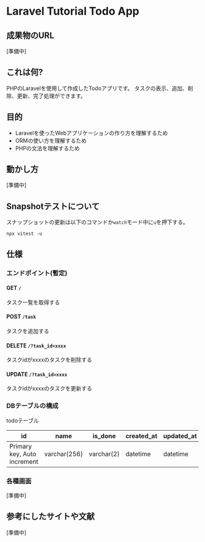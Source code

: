 # Laravel Tutorial Todo App

## 成果物のURL

[準備中]

## これは何?
PHPのLaravelを使用して作成したTodoアプリです。
タスクの表示、追加、削除、更新、完了処理ができます。

## 目的

- Laravelを使ったWebアプリケーションの作り方を理解するため
- ORMの使い方を理解するため
- PHPの文法を理解するため

## 動かし方

[準備中]

## Snapshotテストについて

スナップショットの更新は以下のコマンドか`watch`モード中に`u`を押下する。

```
npx vitest -u
```

## 仕様

### エンドポイント(暫定)

#### GET `/`
タスク一覧を取得する

#### POST `/task`
タスクを追加する

#### DELETE `/?task_id=xxxx`
タスクidがxxxxのタスクを削除する

#### UPDATE `/?task_id=xxxx`
タスクidがxxxxのタスクを更新する

### DBテーブルの構成

todoテーブル

|id|name|is_done|created_at|updated_at|
|--|----|-------|----------|----------|
|Primary key, Auto increment|varchar(256)|varchar(2)|datetime|datetime|

### 各種画面

[準備中]

## 参考にしたサイトや文献

[準備中]

